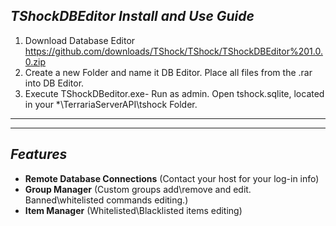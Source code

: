 ## _**TShockDBEditor Install and Use Guide**_
1. Download Database Editor https://github.com/downloads/TShock/TShock/TShockDBEditor%201.0.0.zip
2. Create a new Folder and name it DB Editor. Place all files from the .rar into DB Editor.
3. Execute TShockDBeditor.exe- Run as admin. Open tshock.sqlite, located in your *\TerrariaServerAPI\tshock Folder.

___
___
## _**Features**_
* **Remote Database Connections** (Contact your host for your log-in info)
* **Group Manager** (Custom groups add\remove and edit. Banned\whitelisted commands editing.)
* **Item Manager** (Whitelisted\Blacklisted items editing)


